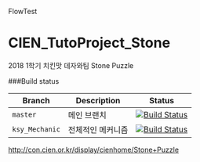 FlowTest
# CIEN_TutoProject_Stone
2018 1학기 치킨맛 데자와팀
Stone Puzzle

###Build status

|Branch|Description|Status|
|---|---|---|
|`master`|메인 브랜치|[![Build Status](https://travis-ci.com/SibaDoge1/CIEN_TutoProject_Stone.svg?branch=master)](https://travis-ci.com/SibaDoge1/CIEN_TutoProject_Stone)|
|`ksy_Mechanic`|전체적인 메커니즘|[![Build Status](https://travis-ci.com/SibaDoge1/CIEN_TutoProject_Stone.svg?branch=ksy_Mechanic)](https://travis-ci.com/SibaDoge1/CIEN_TutoProject_Stone)|

http://con.cien.or.kr/display/cienhome/Stone+Puzzle
